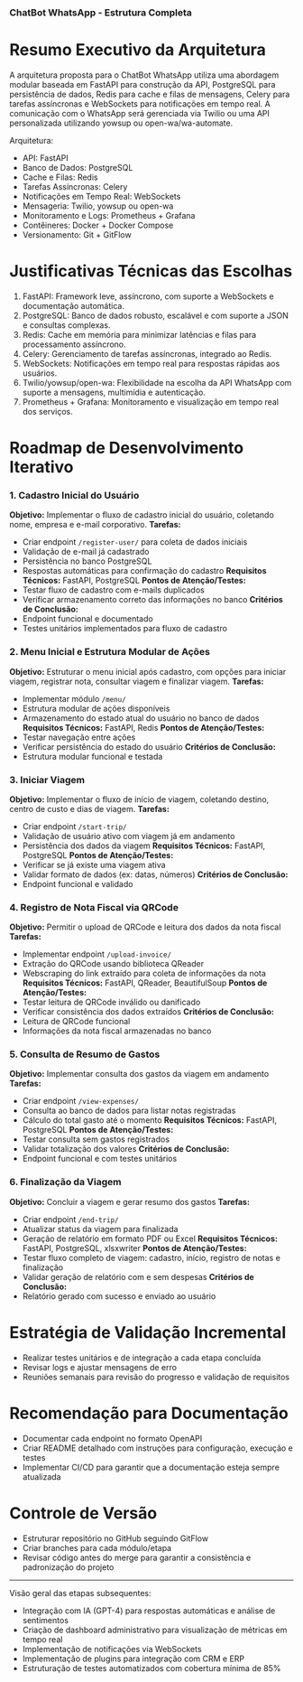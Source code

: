 ### ChatBot WhatsApp - Estrutura Completa

# Resumo Executivo da Arquitetura

A arquitetura proposta para o ChatBot WhatsApp utiliza uma abordagem modular baseada em FastAPI para construção da API, PostgreSQL para persistência de dados, Redis para cache e filas de mensagens, Celery para tarefas assíncronas e WebSockets para notificações em tempo real. A comunicação com o WhatsApp será gerenciada via Twilio ou uma API personalizada utilizando yowsup ou open-wa/wa-automate.

Arquitetura:
- API: FastAPI
- Banco de Dados: PostgreSQL
- Cache e Filas: Redis
- Tarefas Assíncronas: Celery
- Notificações em Tempo Real: WebSockets
- Mensageria: Twilio, yowsup ou open-wa
- Monitoramento e Logs: Prometheus + Grafana
- Contêineres: Docker + Docker Compose
- Versionamento: Git + GitFlow

# Justificativas Técnicas das Escolhas
1. FastAPI: Framework leve, assíncrono, com suporte a WebSockets e documentação automática.
2. PostgreSQL: Banco de dados robusto, escalável e com suporte a JSON e consultas complexas.
3. Redis: Cache em memória para minimizar latências e filas para processamento assíncrono.
4. Celery: Gerenciamento de tarefas assíncronas, integrado ao Redis.
5. WebSockets: Notificações em tempo real para respostas rápidas aos usuários.
6. Twilio/yowsup/open-wa: Flexibilidade na escolha da API WhatsApp com suporte a mensagens, multimídia e autenticação.
7. Prometheus + Grafana: Monitoramento e visualização em tempo real dos serviços.

# Roadmap de Desenvolvimento Iterativo

### 1. Cadastro Inicial do Usuário
**Objetivo:** Implementar o fluxo de cadastro inicial do usuário, coletando nome, empresa e e-mail corporativo.
**Tarefas:**
- Criar endpoint `/register-user/` para coleta de dados iniciais
- Validação de e-mail já cadastrado
- Persistência no banco PostgreSQL
- Respostas automáticas para confirmação do cadastro
**Requisitos Técnicos:** FastAPI, PostgreSQL
**Pontos de Atenção/Testes:**
- Testar fluxo de cadastro com e-mails duplicados
- Verificar armazenamento correto das informações no banco
**Critérios de Conclusão:**
- Endpoint funcional e documentado
- Testes unitários implementados para fluxo de cadastro

### 2. Menu Inicial e Estrutura Modular de Ações
**Objetivo:** Estruturar o menu inicial após cadastro, com opções para iniciar viagem, registrar nota, consultar viagem e finalizar viagem.
**Tarefas:**
- Implementar módulo `/menu/`
- Estrutura modular de ações disponíveis
- Armazenamento do estado atual do usuário no banco de dados
**Requisitos Técnicos:** FastAPI, Redis
**Pontos de Atenção/Testes:**
- Testar navegação entre ações
- Verificar persistência do estado do usuário
**Critérios de Conclusão:**
- Estrutura modular funcional e testada

### 3. Iniciar Viagem
**Objetivo:** Implementar o fluxo de início de viagem, coletando destino, centro de custo e dias de viagem.
**Tarefas:**
- Criar endpoint `/start-trip/`
- Validação de usuário ativo com viagem já em andamento
- Persistência dos dados da viagem
**Requisitos Técnicos:** FastAPI, PostgreSQL
**Pontos de Atenção/Testes:**
- Verificar se já existe uma viagem ativa
- Validar formato de dados (ex: datas, números)
**Critérios de Conclusão:**
- Endpoint funcional e validado

### 4. Registro de Nota Fiscal via QRCode
**Objetivo:** Permitir o upload de QRCode e leitura dos dados da nota fiscal
**Tarefas:**
- Implementar endpoint `/upload-invoice/`
- Extração do QRCode usando biblioteca QReader
- Webscraping do link extraído para coleta de informações da nota
**Requisitos Técnicos:** FastAPI, QReader, BeautifulSoup
**Pontos de Atenção/Testes:**
- Testar leitura de QRCode inválido ou danificado
- Verificar consistência dos dados extraídos
**Critérios de Conclusão:**
- Leitura de QRCode funcional
- Informações da nota fiscal armazenadas no banco

### 5. Consulta de Resumo de Gastos
**Objetivo:** Implementar consulta dos gastos da viagem em andamento
**Tarefas:**
- Criar endpoint `/view-expenses/`
- Consulta ao banco de dados para listar notas registradas
- Cálculo do total gasto até o momento
**Requisitos Técnicos:** FastAPI, PostgreSQL
**Pontos de Atenção/Testes:**
- Testar consulta sem gastos registrados
- Validar totalização dos valores
**Critérios de Conclusão:**
- Endpoint funcional e com testes unitários

### 6. Finalização da Viagem
**Objetivo:** Concluir a viagem e gerar resumo dos gastos
**Tarefas:**
- Criar endpoint `/end-trip/`
- Atualizar status da viagem para finalizada
- Geração de relatório em formato PDF ou Excel
**Requisitos Técnicos:** FastAPI, PostgreSQL, xlsxwriter
**Pontos de Atenção/Testes:**
- Testar fluxo completo de viagem: cadastro, início, registro de notas e finalização
- Validar geração de relatório com e sem despesas
**Critérios de Conclusão:**
- Relatório gerado com sucesso e enviado ao usuário

# Estratégia de Validação Incremental
- Realizar testes unitários e de integração a cada etapa concluída
- Revisar logs e ajustar mensagens de erro
- Reuniões semanais para revisão do progresso e validação de requisitos

# Recomendação para Documentação
- Documentar cada endpoint no formato OpenAPI
- Criar README detalhado com instruções para configuração, execução e testes
- Implementar CI/CD para garantir que a documentação esteja sempre atualizada

# Controle de Versão
- Estruturar repositório no GitHub seguindo GitFlow
- Criar branches para cada módulo/etapa
- Revisar código antes do merge para garantir a consistência e padronização do projeto

---
Visão geral das etapas subsequentes:
- Integração com IA (GPT-4) para respostas automáticas e análise de sentimentos
- Criação de dashboard administrativo para visualização de métricas em tempo real
- Implementação de notificações via WebSockets
- Implementação de plugins para integração com CRM e ERP
- Estruturação de testes automatizados com cobertura mínima de 85%